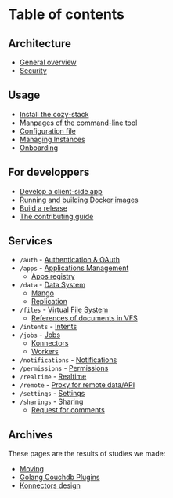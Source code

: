 # Table of contents

## Architecture

* [General overview](architecture.md)
* [Security](security.md)

## Usage

* [Install the cozy-stack](INSTALL.md)
* [Manpages of the command-line tool](cli/cozy-stack.md)
* [Configuration file](config.md)
* [Managing Instances](instance.md)
* [Onboarding](onboarding.md)

## For developpers

* [Develop a client-side app](client-app-dev.md)
* [Running and building Docker images](docker.md)
* [Build a release](release.md)
* [The contributing guide](CONTRIBUTING.md)

## Services

* `/auth` - [Authentication & OAuth](auth.md)
* `/apps` - [Applications Management](apps.md)
  * [Apps registry](registry.md)
* `/data` - [Data System](data-system.md)
  * [Mango](mango.md)
  * [Replication](replication.md)
* `/files` - [Virtual File System](files.md)
  * [References of documents in VFS](references-docs-in-vfs.md)
* `/intents` - [Intents](intents.md)
* `/jobs` - [Jobs](jobs.md)
  * [Konnectors](konnectors.md)
  * [Workers](workers.md)
* `/notifications` - [Notifications](notifications.md)
* `/permissions` - [Permissions](permissions.md)
* `/realtime` - [Realtime](realtime.md)
* `/remote` - [Proxy for remote data/API](remote.md)
* `/settings` - [Settings](settings.md)
* `/sharings` - [Sharing](sharing.md)
  * [Request for comments](sharing-design.md)

## Archives

These pages are the results of studies we made:

* [Moving](moving.md)
* [Golang Couchdb Plugins](couchdb-plugins.md)
* [Konnectors design](konnectors_design.md)
